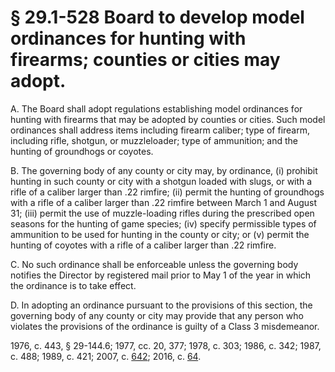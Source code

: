 # § 29.1-528 Board to develop model ordinances for hunting with firearms; counties or cities may adopt.

<p>A. The Board shall adopt regulations establishing model ordinances for hunting with firearms that may be adopted by counties or cities. Such model ordinances shall address items including firearm caliber; type of firearm, including rifle, shotgun, or muzzleloader; type of ammunition; and the hunting of groundhogs or coyotes.</p><p>B. The governing body of any county or city may, by ordinance, (i) prohibit hunting in such county or city with a shotgun loaded with slugs, or with a rifle of a caliber larger than .22 rimfire; (ii) permit the hunting of groundhogs with a rifle of a caliber larger than .22 rimfire between March 1 and August 31; (iii) permit the use of muzzle-loading rifles during the prescribed open seasons for the hunting of game species; (iv) specify permissible types of ammunition to be used for hunting in the county or city; or (v) permit the hunting of coyotes with a rifle of a caliber larger than .22 rimfire.</p><p>C. No such ordinance shall be enforceable unless the governing body notifies the Director by registered mail prior to May 1 of the year in which the ordinance is to take effect.</p><p>D. In adopting an ordinance pursuant to the provisions of this section, the governing body of any county or city may provide that any person who violates the provisions of the ordinance is guilty of a Class 3 misdemeanor.</p><p>1976, c. 443, § 29-144.6; 1977, cc. 20, 377; 1978, c. 303; 1986, c. 342; 1987, c. 488; 1989, c. 421; 2007, c. <a href='http://lis.virginia.gov/cgi-bin/legp604.exe?071+ful+CHAP0642'>642</a>; 2016, c. <a href='http://lis.virginia.gov/cgi-bin/legp604.exe?161+ful+CHAP0064'>64</a>.</p>